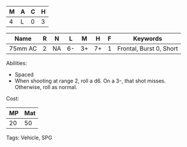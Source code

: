 
| M   | A   | C   | H   |
| --- | --- | --- | --- |
| 4   | L   | 0   | 3   |

| Name    | R   | N   | L   | M   | H   | F   | Keywords                |
| ------- | --- | --- | --- | --- | --- | --- | ----------------------- |
| 75mm AC | 2   | NA  | 6-  | 3+  | 7+  | 1   | Frontal, Burst 0, Short |

Abilities:
- Spaced
- When shooting at range 2, roll a d6. 
	On a 3-, that shot misses. Otherwise, roll as normal.


Cost:

| MP  | Mat |
| --- | --- |
| 20  | 50  |


Tags:
Vehicle, SPG